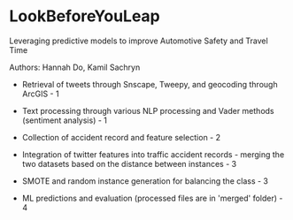 # LookBeforeYouLeap
Leveraging predictive models to improve Automotive Safety and Travel Time

Authors:  Hannah Do,  Kamil Sachryn           


- Retrieval of tweets through Snscape, Tweepy, and geocoding through ArcGIS - 1
- Text processing through various NLP processing and Vader methods (sentiment analysis)  - 1
- Collection of accident record and feature selection - 2

- Integration of twitter features into traffic accident records - merging the two datasets based on the distance between instances - 3
- SMOTE and random instance generation for balancing the class - 3

- ML predictions and evaluation (processed files are in 'merged' folder) - 4

